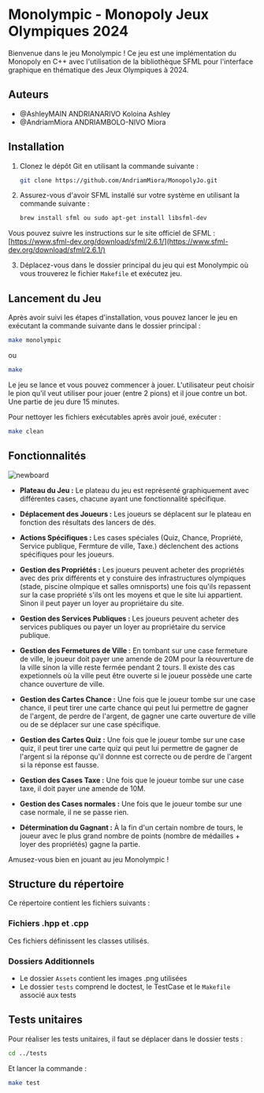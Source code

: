 # Monolympic - Monopoly Jeux Olympiques 2024

Bienvenue dans le jeu Monolympic ! Ce jeu est une implémentation du Monopoly en C++ avec l'utilisation de la bibliothèque SFML pour l'interface graphique en thématique des Jeux Olympiques à 2024.

## Auteurs
- @AshleyMAIN ANDRIANARIVO Koloina Ashley
- @AndriamMiora ANDRIAMBOLO-NIVO Miora

## Installation

1. Clonez le dépôt Git en utilisant la commande suivante :
    ```bash
    git clone https://github.com/AndriamMiora/MonopolyJo.git
    ```

2. Assurez-vous d'avoir SFML installé sur votre système en utilisant la commande suivante :
    ```bash
    brew install sfml ou sudo apt-get install libsfml-dev
    ```
 Vous pouvez suivre les instructions sur le site officiel de SFML : [https://www.sfml-dev.org/download/sfml/2.6.1/](https://www.sfml-dev.org/download/sfml/2.6.1/)

3. Déplacez-vous dans le dossier principal du jeu qui est Monolympic où vous trouverez le fichier `Makefile` et exécutez jeu.

## Lancement du Jeu

Après avoir suivi les étapes d'installation, vous pouvez lancer le jeu en exécutant la commande suivante dans le dossier principal :
```bash
make monolympic 
```
ou

```bash
make 
```
Le jeu se lance et vous pouvez commencer à jouer. L'utilisateur peut choisir le pion qu'il veut utiliser pour jouer (entre 2 pions) et il joue contre un bot.
Une partie de jeu dure 15 minutes.

Pour nettoyer les fichiers exécutables après avoir joué, exécuter :

```bash
make clean
```

## Fonctionnalités

![newboard](https://github.com/AndriamMiora/MonopolyJo/assets/125473696/bd98c1b6-0b2a-4e96-84fe-e87f5ec3482a)

- **Plateau du Jeu :** Le plateau du jeu est représenté graphiquement avec différentes cases, chacune ayant une fonctionnalité spécifique.
  
- **Déplacement des Joueurs :** Les joueurs se déplacent sur le plateau en fonction des résultats des lancers de dés.

- **Actions Spécifiques :** Les cases spéciales (Quiz, Chance, Propriété, Service publique, Fermture de ville, Taxe.) déclenchent des actions spécifiques pour les joueurs.

- **Gestion des Propriétés :** Les joueurs peuvent acheter des propriétés avec des prix différents et y constuire des infrastructures olympiques (stade, piscine olmpique et salles omnisports) une fois qu'ils repassent sur la case propriété s'ils ont les moyens et que le site lui appartient. Sinon il peut payer un loyer au propriétaire du site.

- **Gestion des Services Publiques :** Les joueurs peuvent acheter des services publiques ou payer un loyer au propriétaire du service publique.

- **Gestion des Fermetures de Ville :** En tombant sur une case fermeture de ville, le joueur doit payer une amende de 20M pour la réouverture de la ville sinon la ville reste fermée pendant 2 tours. Il existe des cas expetionnels où la ville peut être ouverte si le joueur possède une carte chance ouverture de ville.

- **Gestion des Cartes Chance :** Une fois que le joueur tombe sur une case chance, il peut tirer une carte chance qui peut lui permettre de gagner de l'argent, de perdre de l'argent, de gagner une carte ouverture de ville ou de se déplacer sur une case spécifique.

- **Gestion des Cartes Quiz :** Une fois que le joueur tombe sur une case quiz, il peut tirer une carte quiz qui peut lui permettre de gagner de l'argent si la réponse qu'il donnne est correcte ou de perdre de l'argent si la réponse est fausse.

- **Gestion des Cases Taxe :** Une fois que le joueur tombe sur une case taxe, il doit payer une amende de 10M.

- **Gestion des Cases normales :** Une fois que le joueur tombe sur une case normale, il ne se passe rien.

- **Détermination du Gagnant :** À la fin d'un certain nombre de tours, le joueur avec le plus grand nombre de points (nombre de médailles + loyer des propriétés) gagne la partie.

Amusez-vous bien en jouant au jeu Monolympic !

## Structure du répertoire

Ce répertoire contient les fichiers suivants :

### Fichiers .hpp et .cpp

Ces fichiers définissent les classes utilisés. 

### Dossiers Additionnels

- Le dossier `Assets` contient les images .png utilisées
- Le dossier `tests` comprend le doctest, le TestCase et le `Makefile` associé aux tests

## Tests unitaires

Pour réaliser les tests unitaires, il faut se déplacer dans le dossier tests :

```bash
cd ../tests
```

Et lancer la commande :

```bash
make test
```
